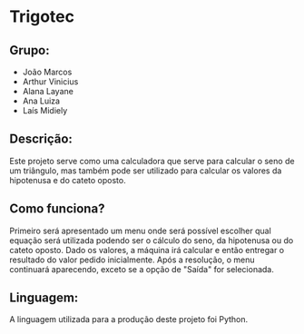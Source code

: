 # Trigotec

## Grupo:
* João Marcos
* Arthur Vinicius
* Alana Layane
* Ana Luiza
* Laís Midiely

## Descrição:
Este projeto serve como uma calculadora que serve para calcular o seno de um triângulo, mas também pode ser utilizado para calcular os valores da hipotenusa e do cateto oposto.

## Como funciona?
Primeiro será apresentado um menu onde será possível escolher qual equação será utilizada podendo ser o cálculo do seno, da hipotenusa ou do cateto oposto. Dado os valores, a máquina irá calcular e então entregar o resultado do valor pedido inicialmente. Após a resolução, o menu continuará aparecendo, exceto se a opção de "Saída" for selecionada.

## Linguagem:
A linguagem utilizada para a produção deste projeto foi Python.

